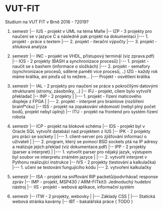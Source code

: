 # VUT-FIT
Studium na VUT FIT v Brně 2016 - ?2019?

1. semestr
    |--	IUS - projekt v UML na téma Mafie
    |--	IZP - 3 projekty pro naučení se v jazyce C a následně pak projekt na dokumentaci
	 |---	1. projekt - práce s textem
	 |---	2. projekt - iterační výpočty
	 |---	3. projekt - shluková analýza

2. semestr
    |--	INC - projekt ve VHDL, přístupový terminál (viz zprava.pdf)
    |--	IOS - 2 projekty (BASH a synchronizace procesů)
	 |---	1. projekt - naučit se s bashem (informace o složkách)
	 |---	2. projekt - semafory (synchronizace procesů, sdílené paměti více procesů, ..)
	IZG - každý rok máme králíka, ani pinďa už to nežere...
	 |---	Projekt - osvětlení králíka
		
3. semestr
    |--	IAL - 2 projekty pro naučení se práce s pokročílými datovými strukturami (stromy, zásobníky, ..)
    |--	IFJ - projekt, cílem bylo vytvořit překladač
    |--	INP - 2 projekty
    |	 |---	1. projekt - řízení maticového displeje z FPGA
    |	 |---	2. projekt - interpret pro brainlove (rozšíření brainf*cku)
    |--	ISS - projekt na zopakování vědomostí (nebyl plný počet bodů, projekt nebyl úplný)
    |--	ITU - projekt na frontend pro systém řízení robota

4. semestr
   |--	ICP - projekt na blokové schéma
   |--	IDS - projekt byl v Oracle SQL vytvořit databázi nad projektem z IUS
   |--	IPK - 2 projekty pro práci se sockety
   |	 |---	1. client-server pro zjišťování informací o uživateli
   |	 |---	2. program, který se pomocí BSD sockets ptá na IP adresy a realizuje jejich překlad (viz dokumentace.pdf)
   |--	IPP - 2 projekty (parser a interpret)
   |	 |---	1. vytvořit parser pro nějaký jazyk, výstupem byl soubor ve interpretu známém jazyce
   |	 |---	2. vytvořit interpret v Pythonu realizující instrukce
   |--	IVS - 2 projekty (testování a kalkulačka)
	 |---	1. učení se testování fungujícího kódu
	 |---	2. vytvoření kalkulačky

5. semestr
   |--  ISA - projekt na sniffování RIP packetů/podvrhávač response zpráv
   |--  IMP - projekt, MSP430 / ARM-FITkit3: Jednoduchý hudební nástroj
   |--  IIS - projekt - webová aplikace, informační systém
  
6. semestr
   |--	ITW - 2 projekty, webovky
   |     |---   Základy CSS
   |     |---   Statická webová stránka kavárny
   |--	IBT - bakalářská práce ( TODO )
  